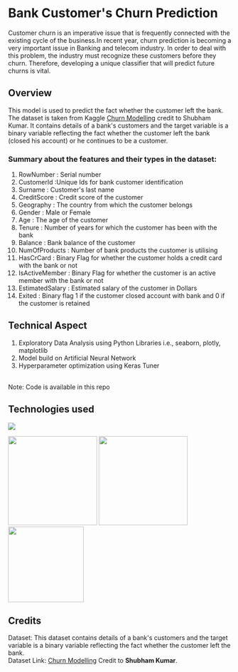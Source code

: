 # Bank Customer's Churn Prediction
Customer churn is an imperative issue that is frequently connected with the existing cycle of the business.In recent year, churn prediction is becoming a very important issue in Banking and telecom industry. In order to deal with this problem, the industry must recognize these customers before they churn. Therefore, developing a unique classifier that will predict future churns is vital.

## Overview
This model is used to predict the fact whether the customer left the bank. The dataset is taken from Kaggle [Churn Modelling](https://www.kaggle.com/shubh0799/churn-modelling) credit to Shubham Kumar. It contains details of a bank's customers and the target variable is a binary variable reflecting the fact whether the customer left the bank (closed his account) or he continues to be a customer.

### Summary about the features and their types in the dataset:

1) RowNumber : Serial number
2) CustomerId :Unique Ids for bank customer identification
3) Surname : Customer's last name
4) CreditScore : Credit score of the customer
5) Geography : The country from which the customer belongs
6) Gender : Male or Female
7) Age : The age of the customer
8) Tenure : Number of years for which the customer has been with the bank
9) Balance : Bank balance of the customer
10) NumOfProducts : Number of bank products the customer is utilising
11) HasCrCard : Binary Flag for whether the customer holds a credit card with the bank or not
12) IsActiveMember : Binary Flag for whether the customer is an active member with the bank or not
13) EstimatedSalary : Estimated salary of the customer in Dollars
14) Exited : Binary flag 1 if the customer closed account with bank and 0 if the customer is retained

## Technical Aspect
1) Exploratory Data Analysis using Python Libraries i.e., seaborn, plotly, matplotlib
2) Model build on Artificial Neural Network
3) Hyperparameter optimization using Keras Tuner
<br>
Note: Code is available in this repo

## Technologies used

![](https://forthebadge.com/images/badges/made-with-python.svg)

[<img target="_blank" src="https://scikit-learn.org/stable/_static/scikit-learn-logo-small.png" width=200>](https://scikit-learn.org/stable/)
[<img target="_blank" src="https://keras.io/img/logo.png" width=200>](https://keras.io/) [<img target="_blank" src="https://i.imgur.com/gh8nX4U.png" width=170>](https://flask.palletsprojects.com/en/1.1.x/)

## Credits
Dataset: This dataset contains details of a bank's customers and the target variable is a binary variable reflecting the fact whether the customer left the bank.
<br>
Dataset Link: [Churn Modelling](https://www.kaggle.com/shubh0799/churn-modelling) Credit to <b>Shubham Kumar</b>.
